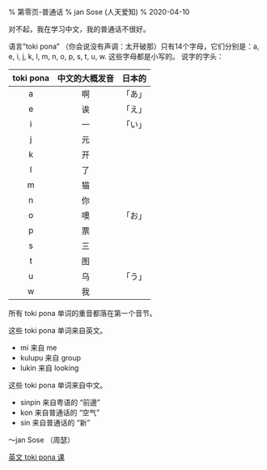 % 第零页-普通话
% jan Sose (人天爱知)
% 2020-04-10

对不起，我在学习中文，我的普通话不很好。

语言”toki pona” （你会说没有声调：太开破那）只有14个字母，它们分别是：a, e, i, j, k, l, m, n, o, p, s, t, u, w.
这些字母都是小写的。
说字的字头：

| toki pona |中文的大概发音|日本的|
|:---------:|:----------:|:----:|
| a         |啊          |「あ」|
| e         |诶          |「え」|
| i         |一          |「い」|
| j         |元          |      |
| k         |开          |      |
| l         |了          |      |
| m         |猫          |      |
| n         |你          |      |
| o         |噢          |「お」|
| p         |票          |      |
| s         |三          |      |
| t         |图          |      |
| u         |乌          |「う」|
| w         |我          |      |

所有 toki pona 单词的重音都落在第一个音节。

这些 toki pona 单词来自英文。

* mi 来自 me
* kulupu 来自 group
* lukin 来自 looking

这些 toki pona 单词来自中文。

* sinpin 来自粤语的 “前邊”
* kon 来自普通话的 “空气”
* sin 来自普通话的 “新”

～jan Sose （周瑟）

[英文 toki pona 课](index.html)
